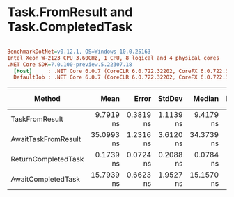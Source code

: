 # Task.FromResult and Task.CompletedTask

``` ini

BenchmarkDotNet=v0.12.1, OS=Windows 10.0.25163
Intel Xeon W-2123 CPU 3.60GHz, 1 CPU, 8 logical and 4 physical cores
.NET Core SDK=7.0.100-preview.5.22307.18
  [Host]     : .NET Core 6.0.7 (CoreCLR 6.0.722.32202, CoreFX 6.0.722.32202), X64 RyuJIT
  DefaultJob : .NET Core 6.0.7 (CoreCLR 6.0.722.32202, CoreFX 6.0.722.32202), X64 RyuJIT


```
|              Method |       Mean |     Error |    StdDev |     Median | Ratio | RatioSD |  Gen 0 | Gen 1 | Gen 2 | Allocated |
|-------------------- |-----------:|----------:|----------:|-----------:|------:|--------:|-------:|------:|------:|----------:|
|      TaskFromResult |  9.7919 ns | 0.3819 ns | 1.1139 ns |  9.4179 ns |  1.00 |    0.00 | 0.0167 |     - |     - |      72 B |
| AwaitTaskFromResult | 35.0993 ns | 1.2316 ns | 3.6120 ns | 34.3739 ns |  3.62 |    0.55 | 0.0334 |     - |     - |     144 B |
| ReturnCompletedTask |  0.1739 ns | 0.0724 ns | 0.2088 ns |  0.0784 ns |  0.02 |    0.02 |      - |     - |     - |         - |
|  AwaitCompletedTask | 15.7939 ns | 0.6623 ns | 1.9527 ns | 15.1570 ns |  1.63 |    0.29 |      - |     - |     - |         - |
